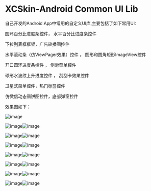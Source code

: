 # XCSkin-Android Common UI Lib 
自己开发的Android App中常用的自定义UI库,主要包括了如下常用UI:

圆环百分比进度条控件，  水平百分比进度条控件

下拉列表框框架，广告轮播图控件

水平滚动条（仿ViewPager效果）控件 ，            圆形和圆角矩形ImageView控件

开口圆环进度条控件 ，                           侧滑菜单控件

球形水波纹上升进度控件 ，                     刮刮卡效果控件

卫星式菜单控件，热门标签控件

仿微信动态圆饼图控件，底部弹窗控件

效果图如下：

![image](https://github.com/jczmdeveloper/XCSkin/blob/master/screenshots/00.gif)

![image](https://github.com/jczmdeveloper/XCSkin/blob/master/screenshots/01.png)![image](https://github.com/jczmdeveloper/XCSkin/blob/master/screenshots/02.png)

![image](https://github.com/jczmdeveloper/XCSkin/blob/master/screenshots/03.png)![image](https://github.com/jczmdeveloper/XCSkin/blob/master/screenshots/04.png)

![image](https://github.com/jczmdeveloper/XCSkin/blob/master/screenshots/05.png)![image](https://github.com/jczmdeveloper/XCSkin/blob/master/screenshots/06.png)

![image](https://github.com/jczmdeveloper/XCSkin/blob/master/screenshots/07.png)![image](https://github.com/jczmdeveloper/XCSkin/blob/master/screenshots/08.png)

![image](https://github.com/jczmdeveloper/XCSkin/blob/master/screenshots/09.png)![image](https://github.com/jczmdeveloper/XCSkin/blob/master/screenshots/10.png)

![image](https://github.com/jczmdeveloper/XCSkin/blob/master/screenshots/11.png)![image](https://github.com/jczmdeveloper/XCSkin/blob/master/screenshots/12.png)

![image](https://github.com/jczmdeveloper/XCSkin/blob/master/screenshots/13.png)![image](https://github.com/jczmdeveloper/XCSkin/blob/master/screenshots/14.png)


